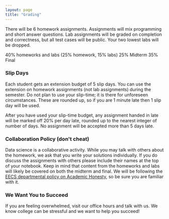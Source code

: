 ```yaml
---
layout: page
title: "Grading"
---
```


There will be 6 homework assignments. Assignments will mix programming and short answer questions. Lab assignments will be graded on completion and correctness, but all test cases will be public. Your two lowest labs will be dropped.

40% homeworks and labs (25% homework, 15% labs)
25% Midterm
35% Final


### Slip Days
Each student gets an extension budget of 5 slip days. You can use the extension on homework assignments (not lab assignments) during the semester. Do not plan to use your slip-time; it is there for unforeseen circumstances. These are rounded up, so if you are 1 minute late then 1 slip day will be used.

After you have used your slip-time budget, any assignment handed in late will be marked off 20% per day late, rounded up to the nearest integer of number of days. No assignment will be accepted more than 5 days late.


### Collaboration Policy (don't cheat)

Data science is a collaborative activity.
While you may talk with others about the homework, we ask that you write your solutions individually.
If you do discuss the assignments with others please include their names at the top of your notebook.
Keep in mind that content from the homeworks and labs will likely be covered on both the midterm and final.
We will be following the [EECS
departmental policy on Academic
Honesty](https://eecs.berkeley.edu/resources/students/academic-dishonesty), so
be sure you are familiar with it.

### We Want You to Succeed

If you are feeling overwhelmed, visit our office hours and talk with us.
We know college can be stressful and we want to help you succeed!
